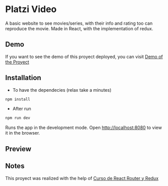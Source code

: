 # Platzi Video

A basic website to see movies/series, with their info and rating too can reproduce the movie. Made in React, with the implementation of redux.

## Demo 
If you want to see the demo of this proyect deployed, you can visit [Demo of the Proyect](https://platzi-video-practice-react.vercel.app/)

## Installation

 - To have the dependecies (relax take a minutes)
```bash
npm install
```
-	After run 
```bash
npm run dev
```
Runs the app in the development mode.
Open  [http://localhost:8080](http://localhost:8080/)  to view it in the browser.

## Preview 


## Notes
This proyect was realized with the help of [Curso de React Router y Redux ](https://platzi.com/clases/react-router-redux/) 

